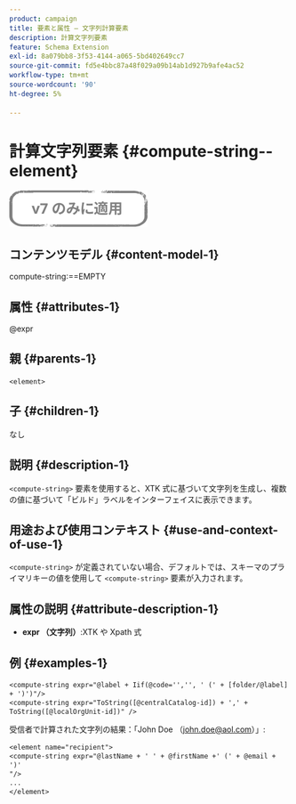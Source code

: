 ```yaml
---
product: campaign
title: 要素と属性 – 文字列計算要素
description: 計算文字列要素
feature: Schema Extension
exl-id: 8a079bb8-3f53-4144-a065-5bd402649cc7
source-git-commit: fd5e4bbc87a48f029a09b14ab1d927b9afe4ac52
workflow-type: tm+mt
source-wordcount: '90'
ht-degree: 5%

---
```


# 計算文字列要素 {#compute-string--element}

![](../../../assets/v7-only.svg)

## コンテンツモデル {#content-model-1}

compute-string:==EMPTY

## 属性 {#attributes-1}

@expr

## 親 {#parents-1}

`<element>`

## 子 {#children-1}

なし

## 説明 {#description-1}

`<compute-string>` 要素を使用すると、XTK 式に基づいて文字列を生成し、複数の値に基づいて「ビルド」ラベルをインターフェイスに表示できます。

## 用途および使用コンテキスト {#use-and-context-of-use-1}

`<compute-string>` が定義されていない場合、デフォルトでは、スキーマのプライマリキーの値を使用して `<compute-string>` 要素が入力されます。

## 属性の説明 {#attribute-description-1}

* **expr （文字列）**:XTK や Xpath 式

## 例 {#examples-1}

```
<compute-string expr="@label + Iif(@code='','', ' (' + [folder/@label] + ')')"/>  
<compute-string expr="ToString([@centralCatalog-id]) + ',' + ToString([@localOrgUnit-id])" />
```

受信者で計算された文字列の結果：「John Doe （john.doe@aol.com）」:

```
<element name="recipient">
<compute-string expr="@lastName + ' ' + @firstName +' (' + @email + ')'
"/>
...
</element>
```
